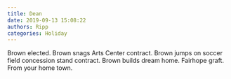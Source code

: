 ```yaml
---
title: Dean
date: 2019-09-13 15:08:22
authors: Ripp
categories: Holiday
---
```


 Brown elected.
Brown snags Arts Center contract.
Brown jumps on soccer field concession stand contract.
Brown builds dream home.
Fairhope graft.
From your home town.